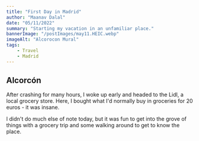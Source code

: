 ```yaml
---
title: "First Day in Madrid"
author: "Maanav Dalal"
date: "05/11/2022"
summary: "Starting my vacation in an unfamiliar place."
bannerImage: "/postImages/may11.HEIC.webp"
imageAlt: "Alcorocon Mural"
tags:
    - Travel
    - Madrid
---
```


## Alcorcón
After crashing for many hours, I woke up early and headed to the Lidl, a local grocery store. Here, I bought what I'd normally buy in groceries for 20 euros - it was insane.

I didn't do much else of note today, but it was fun to get into the grove of things with a grocery trip and some walking around to get to know the place.